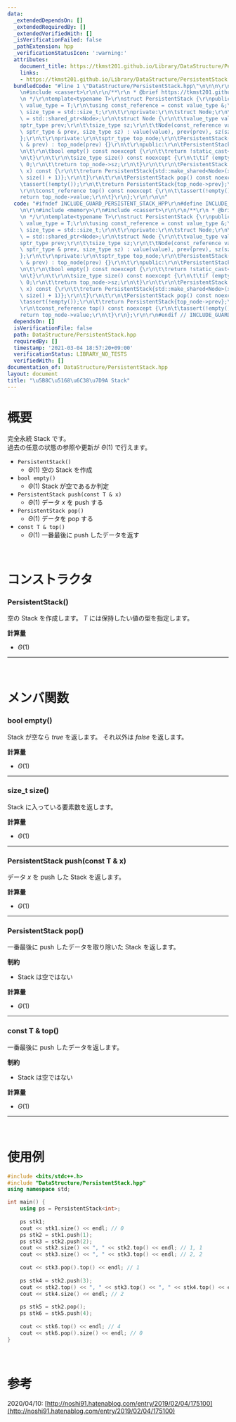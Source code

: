 ```yaml
---
data:
  _extendedDependsOn: []
  _extendedRequiredBy: []
  _extendedVerifiedWith: []
  _isVerificationFailed: false
  _pathExtension: hpp
  _verificationStatusIcon: ':warning:'
  attributes:
    document_title: https://tkmst201.github.io/Library/DataStructure/PersistentStack.hpp
    links:
    - https://tkmst201.github.io/Library/DataStructure/PersistentStack.hpp
  bundledCode: "#line 1 \"DataStructure/PersistentStack.hpp\"\n\n\n\r\n#include <memory>\r\
    \n#include <cassert>\r\n\r\n/**\r\n * @brief https://tkmst201.github.io/Library/DataStructure/PersistentStack.hpp\r\
    \n */\r\ntemplate<typename T>\r\nstruct PersistentStack {\r\npublic:\r\n\tusing\
    \ value_type = T;\r\n\tusing const_reference = const value_type &;\r\n\tusing\
    \ size_type = std::size_t;\r\n\t\r\nprivate:\r\n\tstruct Node;\r\n\tusing sptr_type\
    \ = std::shared_ptr<Node>;\r\n\tstruct Node {\r\n\t\tvalue_type value;\r\n\t\t\
    sptr_type prev;\r\n\t\tsize_type sz;\r\n\t\tNode(const_reference value, const\
    \ sptr_type & prev, size_type sz) : value(value), prev(prev), sz(sz) {}\r\n\t\
    };\r\n\t\r\nprivate:\r\n\tsptr_type top_node;\r\n\tPersistentStack(const sptr_type\
    \ & prev) : top_node(prev) {}\r\n\t\r\npublic:\r\n\tPersistentStack() = default;\r\
    \n\t\r\n\tbool empty() const noexcept {\r\n\t\treturn !static_cast<bool>(top_node);\r\
    \n\t}\r\n\t\r\n\tsize_type size() const noexcept {\r\n\t\tif (empty()) return\
    \ 0;\r\n\t\treturn top_node->sz;\r\n\t}\r\n\t\r\n\tPersistentStack push(const_reference\
    \ x) const {\r\n\t\treturn PersistentStack{std::make_shared<Node>(x, top_node,\
    \ size() + 1)};\r\n\t}\r\n\t\r\n\tPersistentStack pop() const noexcept {\r\n\t\
    \tassert(!empty());\r\n\t\treturn PersistentStack{top_node->prev};\r\n\t}\r\n\t\
    \r\n\tconst_reference top() const noexcept {\r\n\t\tassert(!empty());\r\n\t\t\
    return top_node->value;\r\n\t}\r\n};\r\n\r\n\n"
  code: "#ifndef INCLUDE_GUARD_PERSISTENT_STACK_HPP\r\n#define INCLUDE_GUARD_PERSISTENT_STACK_HPP\r\
    \n\r\n#include <memory>\r\n#include <cassert>\r\n\r\n/**\r\n * @brief https://tkmst201.github.io/Library/DataStructure/PersistentStack.hpp\r\
    \n */\r\ntemplate<typename T>\r\nstruct PersistentStack {\r\npublic:\r\n\tusing\
    \ value_type = T;\r\n\tusing const_reference = const value_type &;\r\n\tusing\
    \ size_type = std::size_t;\r\n\t\r\nprivate:\r\n\tstruct Node;\r\n\tusing sptr_type\
    \ = std::shared_ptr<Node>;\r\n\tstruct Node {\r\n\t\tvalue_type value;\r\n\t\t\
    sptr_type prev;\r\n\t\tsize_type sz;\r\n\t\tNode(const_reference value, const\
    \ sptr_type & prev, size_type sz) : value(value), prev(prev), sz(sz) {}\r\n\t\
    };\r\n\t\r\nprivate:\r\n\tsptr_type top_node;\r\n\tPersistentStack(const sptr_type\
    \ & prev) : top_node(prev) {}\r\n\t\r\npublic:\r\n\tPersistentStack() = default;\r\
    \n\t\r\n\tbool empty() const noexcept {\r\n\t\treturn !static_cast<bool>(top_node);\r\
    \n\t}\r\n\t\r\n\tsize_type size() const noexcept {\r\n\t\tif (empty()) return\
    \ 0;\r\n\t\treturn top_node->sz;\r\n\t}\r\n\t\r\n\tPersistentStack push(const_reference\
    \ x) const {\r\n\t\treturn PersistentStack{std::make_shared<Node>(x, top_node,\
    \ size() + 1)};\r\n\t}\r\n\t\r\n\tPersistentStack pop() const noexcept {\r\n\t\
    \tassert(!empty());\r\n\t\treturn PersistentStack{top_node->prev};\r\n\t}\r\n\t\
    \r\n\tconst_reference top() const noexcept {\r\n\t\tassert(!empty());\r\n\t\t\
    return top_node->value;\r\n\t}\r\n};\r\n\r\n#endif // INCLUDE_GUARD_PERSISTENT_STACK_HPP"
  dependsOn: []
  isVerificationFile: false
  path: DataStructure/PersistentStack.hpp
  requiredBy: []
  timestamp: '2021-03-04 18:57:20+09:00'
  verificationStatus: LIBRARY_NO_TESTS
  verifiedWith: []
documentation_of: DataStructure/PersistentStack.hpp
layout: document
title: "\u5B8C\u5168\u6C38\u7D9A Stack"
---
```


# 概要

完全永続 Stack です。  
過去の任意の状態の参照や更新が $\Theta(1)$ で行えます。  

- `PersistentStack()`
	- $\Theta(1)$ 空の Stack を作成
- `bool empty()`
	- $\Theta(1)$ Stack が空であるか判定
- `PersistentStack push(const T & x)`
	- $\Theta(1)$ データ $x$ を push する
- `PersistentStack pop()`
	- $\Theta(1)$ データを pop する
- `const T & top()`
	- $\Theta(1)$ 一番最後に push したデータを返す

<br>

# コンストラクタ

### PersistentStack()

空の Stack を作成します。
$T$ には保持したい値の型を指定します。  

**計算量**

- $\Theta(1)$

---

<br>

# メンバ関数

### bool empty()

Stack が空なら $true$ を返します。
それ以外は $false$ を返します。  

**計算量**

- $\Theta(1)$

---

### size_t size()

Stack に入っている要素数を返します。  

**計算量**

- $\Theta(1)$

---

### PersistentStack push(const T & x)

データ $x$ を push した Stack を返します。  

**計算量**

- $\Theta(1)$

---

### PersistentStack pop()

一番最後に push したデータを取り除いた Stack を返します。  

**制約**

- Stack は空ではない

**計算量**

- $\Theta(1)$

---

### const T & top()

一番最後に push したデータを返します。  

**制約**

- Stack は空ではない

**計算量**

- $\Theta(1)$

---

<br>

# 使用例

```cpp
#include <bits/stdc++.h>
#include "DataStructure/PersistentStack.hpp"
using namespace std;

int main() {
	using ps = PersistentStack<int>;
	
	ps stk1;
	cout << stk1.size() << endl; // 0
	ps stk2 = stk1.push(1);
	ps stk3 = stk2.push(2);
	cout << stk2.size() << ", " << stk2.top() << endl; // 1, 1
	cout << stk3.size() << ", " << stk3.top() << endl; // 2, 2
	
	cout << stk3.pop().top() << endl; // 1
	
	ps stk4 = stk2.push(3);
	cout << stk2.top() << ", " << stk3.top() << ", " << stk4.top() << endl; // 1, 2, 3
	cout << stk4.size() << endl; // 2
	
	ps stk5 = stk2.pop();
	ps stk6 = stk5.push(4);
	
	cout << stk6.top() << endl; // 4
	cout << stk6.pop().size() << endl; // 0
}
```

<br>

# 参考

2020/04/10: [http://noshi91.hatenablog.com/entry/2019/02/04/175100](http://noshi91.hatenablog.com/entry/2019/02/04/175100)  

<br>